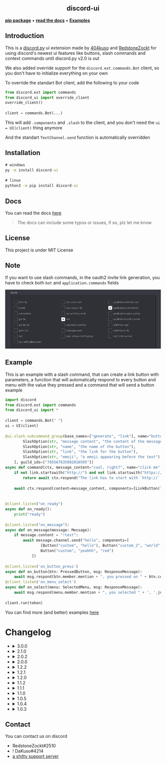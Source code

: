 <br />
<p align="center">
    <h2 align="center">discord-ui</h2>
    <a href="https://pypi.org/project/discord-ui/" align="center"><b>pip package</b></a> ▪ <a href="https://discord-ui.readthedocs.io/" align="center"><b>read the docs</b></a> ▪ <a href="https://github.com/KusoRedsto/discord-ui/tree/main/examples" align="center"><b>Examples</b></a>
</p>

## Introduction

This is a [discord.py](https://github.com/Rapptz/discord.py) ui extension made by [404kuso](https://github.com/404kuso) and [RedstoneZockt](https://github.com/RedstoneZockt)
for using discord's newest ui features like buttons, slash commands and context commands until discord.py v2.0 is out

We also added override support for the `discord.ext.commands.Bot` client, so you don't have to initialize everything on your own

To override the standart Bot client, add the following to your code

```py
from discord.ext import commands
from discord_ui import override_client
override_client()

client = commands.Bot(...)
```
This will add `.components` and `.slash` to the client, and you don't need the 
`ui = UI(client)` thing anymore

And the standart `TextChannel.send` function is automatically overridden 



## Installation

```cmd
# windows
py -m install discord-ui

# linux
python3 -m pip install discord-ui
```

## Docs

You can read the docs [here](https://discord-ui.readthedocs.io/)

> The docs can include some typos or issues, if so, plz let me know

## License

This project is under MIT License


## Note

If you want to use slash commands, in the oauth2 invite link generation, 
you have to check both `bot` and `application.commands` fields

![](./docs/source/images/slash/invite_scope.png)

## Example


This is an example with a slash command, that can create a link button with parameters, a function that will automatically respond to every button and menu with the value they pressed and a command that will send a button example 

```py
import discord
from discord.ext import commands
from discord_ui import *

client = commands.Bot(" ")
ui = UI(client)

@ui.slash.subcommand_group(base_names=["generate", "link"], name="button", description="sends a button and a linkbutton", options=[
        SlashOption(str, "message content", "the content of the message"), 
        SlashOption(str, "name", "the name of the button"), 
        SlashOption(str, "link", "the link for the button"), 
        SlashOption(str, "emoji", "a emoji appearing before the text")
    ], guild_ids=["785567635802816595"])
async def command(ctx, message_content="cool, right?", name="click me", link="https://github.com/KusoRedsto/discord-ui", emoji=None):
    if not link.startswith("http://") and not link.startswith("https://"):
        return await ctx.respond("The link has to start with `http://` or `https://`", hidden=True)
        
    await ctx.respond(content=message_content, components=[LinkButton(link, label=name, emoji=emoji)])


@client.listen("on_ready")
async def on_ready():
    print("ready")

@client.listen("on_message"):
async def on_message(message: Message):
    if message.content = "!test":
        await message.channel.send("hello", components=[
                [Button("custom", "hello"), Button("custom_2", "world", "green")]
                Button("custom", "yeahhh", "red")
            ])

@client.listen('on_button_press')
async def on_button(btn: PressedButton, msg: ResponseMessage):
    await msg.respond(btn.member.mention + ", you pressed on " + btn.content + " with the custom id of " + btn.custom_id)
@client.listen('on_menu_select')
async def on_select(menu: SelectedMenu, msg: ResponseMessage):
    await msg.respond(menu.member.mention + ", you selected " + ', '.join([x.content for x in menu.values]) + " on the menu with the custom id " + menu.custom_id)

client.run(token)
```

You can find more (and better) examples [here](https://github.com/KusoRedsto/discord-ui/tree/main/examples)

# Changelog

-   <details>
    <summary>3.0.0</summary>

    ## **Added**

    - context commands
    > Context commands are now available

    ## **Changed**

    - Project name
    > The project's name was changed from `discord-message-components` to `discord-ui`

    - ``Extension`` is now ``UI``

    </details>

-   <details>
    <summary>2.1.0</summary>

    ## **Added**

    - Webhook support
    > You are now able to use webhooks together with message components, to send a webhook message with the components, use the `Components.send_webhook` function.
    The standart webhook function is also overriden with the new component function

    - Float type
    > You can now use `float` as the argument type for a slash command option

    - Auto empty names
    > Buttons, LinkButtons and SelectOptions labels are now by default `\u200b`, which is an "empty" char 

    ## **Changed**

    - Code documentation to more be more informative

    ## **Fixed**

    - Fixed small code issues (they were already fixed in previous versions, but I just wanna list this here)

    - Docs are now working

    </details>

-   <details>
    <summary>2.0.2</summary>

    ## **Fixed**

    - SelectOption
    > Select option threw an exception if it was smaller than 1 or higher than 100

    </details>

-   <details>
    <summary>2.0.0</summary>
    
    ### **Added**
    - Slashcomamnd support
        - `Slash` class for slash commands
        - `Slash.command`, `Slash.subcommand` and `Slash.subcommand_groups` are available for creating slash commands
        - `SlashedCommand` and `SlashedSubCommand` are there for used slash commands 
    
    - ``Message``
        - disable_action_row(row_numbers: `int` | `range`, disable: `bool`)
        > disables (enables) component row(s) in the message
        
        - disable_components(disable: `bool`)
        > disables (enables) all componentss
    
    - overrides
        - `Messageable.send` returns Message instead of discord.Message and takes components parameter
        - `override_client` function added
    
    - `interaction.send`, creates followup messages which can be hidden
    
    - `Component.listening_component`
    > A listening component with a callback function that will always be executed whenever a component with the specified custom_id 
    was used


    ## **Changed**
    - Message
        
        - All Message objects don't use the client object anymore
        - Message.wait_for now needs the client as the first parameter


    ## **Fixed**
    - Interaction
    > All interaction responses work now
    - A lot of issues I fogor💀

    </details>

-   <details>
    <summary>1.2.2</summary>

    ### **Fixed**
    - Docs fixed

    </details>

-   <details>
    <summary>1.2.1</summary>

    ### **Fixed**
    - Small code fixes

    </details>

-   <details>
    <summary>1.2.0</summary>

    ### **Added**
    - Complete message component suppport
    - Select menus
    - [documentation](https://discord-ui.readthedocs.io/en/latest/)
    
    </details>

-   <details>
    <summary>1.1.2</summary>

    ### **Fixed**
    - Small code fixes

    </details>

-   <details>
    <summary>1.1.1</summary>

    ### **Added**
    - Message.edit()
        > You can now edit messages with button support

    </details>


-   <details>
    <summary>1.1.0</summary>

    ### **Changed**
    - Major changes to request code, now using the client's request
    - `ResponseMessage.acknowledge()` -> `ResponseMessage.defer()`
        > Changed the name of the function + changed `ResponseMessage.acknowledged` -> `ResponseMessage.deferred`
    - `ResponseMessage.defer()` => `await ResponseMessage.defer()`
        > `defer` (`acknowledge`) is now async and needs to be awaited

    ### **Added**
    - hidden responses
        > You can now send responses only visible to the user
    

    ### **Fixed**
    - `ResponseMessage.respond()`
        > Now doesn't show a failed interaction
 

    </details>

-   <details>
    <summary>1.0.5</summary>
    
    ### **Fixed**
    - `ResponseMessage.respond()`
        > responding now doesn't fail after sending the message, it will now defer the interaction by it self if not already deferred and then send the message

-   <details>
    <summary>1.0.4</summary>
    
    ### **Added**
    - `ResponseMessage.acknowledged`
        > Whether the message was acknowledged with the `ResponseMessage.acknowledged()` function

    ### **Changed**

    - `ResponseMessage.respond()` => `await ResponseMessage.respond()`
        > respond() function is now async and needs to be awaited

    - `ResponseMessage.respond() -> None` => `ResponseMessage.respond() -> Message or None`
        > respond() now returns the sent message or None if ninja_mode is true 

    </details>

-   <details>
    <summary>1.0.3</summary>

    ### **Added**
    - `Button.hash`
        > Buttons have now a custom hash property, generated by the discord api 
    
    </details>


## Contact

You can contact us on discord

- RedstoneZockt#2510
- ! DaKuso#4214
- [a shitty support server](https://discord.gg/pwUvz5PbrE)

